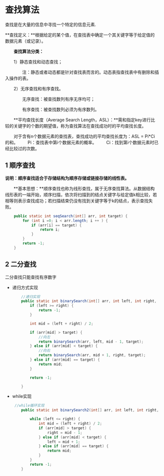 # 查找算法

查找是在大量的信息中寻找一个特定的信息元素.

**查找定义：**根据给定的某个值，在查找表中确定一个其关键字等于给定值的数据元素（或记录）。

　　**查找算法分类：**

　　1）静态查找和动态查找；

　　　　注：静态或者动态都是针对查找表而言的。动态表指查找表中有删除和插入操作的表。

　　2）无序查找和有序查找。

　　　　无序查找：被查找数列有序无序均可；

　　　　有序查找：被查找数列必须为有序数列。

　　**平均查找长度（Average Search Length，ASL）：**需和指定key进行比较的关键字的个数的期望值，称为查找算法在查找成功时的平均查找长度。

　　对于含有n个数据元素的查找表，查找成功的平均查找长度为：ASL = Pi*Ci的和。
　　Pi：查找表中第i个数据元素的概率。
　　Ci：找到第i个数据元素时已经比较过的次数。

## 1 顺序查找

​         **说明：顺序查找适合于存储结构为顺序存储或链接存储的线性表。**

　　**基本思想：**顺序查找也称为线形查找，属于无序查找算法。从数据结构线形表的一端开始，顺序扫描，依次将扫描到的结点关键字与给定值k相比较，若相等则表示查找成功；若扫描结束仍没有找到关键字等于k的结点，表示查找失败。

```java
    public static int seqSearch(int[] arr, int target) {
        for (int i =0; i < arr.length; i ++ ) {
            if (arr[i] == target) {
                return i;
            }
        }
        return -1;
    }
```

## 2 二分查找

二分查找只能查找有序数字

- 递归方式实现

  ```java
      //递归实现
      public static int binarySearch(int[] arr, int left, int right, int target) {
          if (left >= right) {
              return -1;
          }
  
          int mid = (left + right) / 2;
  
          if (arr[mid] > target) {
              //向左
              return binarySearch(arr, left, mid - 1, target);
          } else if (arr[mid] < target) {
              //向右
              return binarySearch(arr, mid + 1, right, target);
          } else if (arr[mid] == target) {
              return mid;
          }
  
          return -1;
  
      }
  ```

- while实现

  ```java
   //while循环实现
      public static int binarySearch2(int[] arr, int left, int right, int target) {
  
          while (left <= right) {
              int mid = (left + right) / 2;
              if (arr[mid] > target) {
                  right = mid - 1;
              } else if (arr[mid] < target) {
                  left = mid + 1;
              } else if (arr[mid] == target) {
                  return mid;
              }
          }
          return -1;
      }
  ```

  